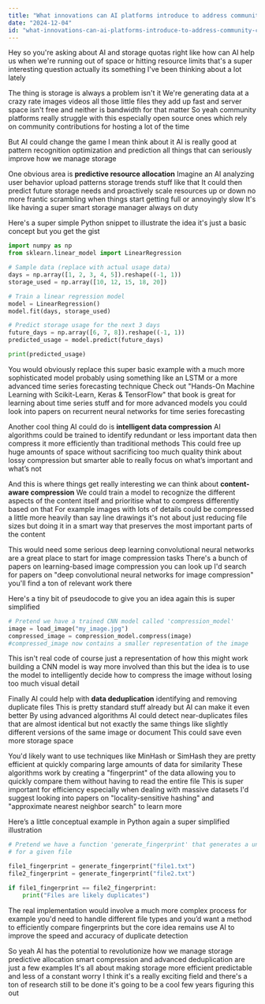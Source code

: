 ```yaml
---
title: "What innovations can AI platforms introduce to address community concerns about storage quotas and resource limitations?"
date: "2024-12-04"
id: "what-innovations-can-ai-platforms-introduce-to-address-community-concerns-about-storage-quotas-and-resource-limitations"
---
```


Hey so you're asking about AI and storage quotas right  like how can AI help us when we're running out of space or hitting resource limits  that's a super interesting question actually its something I've been thinking about a lot lately

The thing is  storage is always a problem isn't it  We're generating data at a crazy rate images videos  all those little files they add up fast and server space isn't free  and neither is bandwidth for that matter  So yeah community platforms really struggle with this  especially open source ones which rely on community contributions for hosting a lot of the time

But AI could change the game  I mean think about it AI is really good at pattern recognition optimization and prediction  all things that can seriously improve how we manage storage

One obvious area is **predictive resource allocation**  Imagine an AI analyzing user behavior upload patterns storage trends  stuff like that  It could then predict future storage needs and proactively scale resources up or down  no more frantic scrambling when things start getting full or annoyingly slow  It's like having a super smart storage manager always on duty


Here's a super simple Python snippet to illustrate the idea  it's just a basic concept  but you get the gist

```python
import numpy as np
from sklearn.linear_model import LinearRegression

# Sample data (replace with actual usage data)
days = np.array([1, 2, 3, 4, 5]).reshape((-1, 1))
storage_used = np.array([10, 12, 15, 18, 20])

# Train a linear regression model
model = LinearRegression()
model.fit(days, storage_used)

# Predict storage usage for the next 3 days
future_days = np.array([6, 7, 8]).reshape((-1, 1))
predicted_usage = model.predict(future_days)

print(predicted_usage)
```

You would obviously replace this super basic example with a much more sophisticated model  probably using something like an LSTM or a more advanced time series forecasting technique  Check out "Hands-On Machine Learning with Scikit-Learn, Keras & TensorFlow"  that book is great for learning about time series stuff  and for more advanced models you could look into papers on recurrent neural networks for time series forecasting


Another cool thing AI could do is **intelligent data compression**  AI algorithms could be trained to identify redundant or less important data  then compress it more efficiently than traditional methods  This could free up huge amounts of space without sacrificing too much quality  think about lossy compression but smarter  able to really focus on what’s important and what’s not

And this is where things get really interesting  we can think about  **content-aware compression**  We could train a model to recognize the different aspects of the content itself and prioritise what to compress differently based on that  For example images with lots of details could be compressed a little more heavily than say line drawings  it's not about just reducing file sizes but doing it in a smart way that preserves the most important parts of the content

This would need some serious deep learning  convolutional neural networks are a great place to start for image compression tasks  There's a bunch of papers on learning-based image compression you can look up  I'd search for papers on "deep convolutional neural networks for image compression"  you'll find a ton of relevant work there


Here's a tiny bit of pseudocode to give you an idea  again this is super simplified

```python
# Pretend we have a trained CNN model called 'compression_model'
image = load_image("my_image.jpg")
compressed_image = compression_model.compress(image)
#compressed_image now contains a smaller representation of the image
```

This isn't real code of course  just a representation of how this might work  building a CNN model is way more involved than this  but the idea is to use the model to intelligently decide how to compress the image without losing too much visual detail


Finally AI could help with **data deduplication**  identifying and removing duplicate files  This is pretty standard stuff already but AI can make it even better  By using advanced algorithms AI could detect near-duplicates  files that are almost identical but not exactly the same  things like slightly different versions of the same image or document  This could save even more storage space

You'd likely want to use techniques like MinHash or SimHash  they are pretty efficient at quickly comparing large amounts of data for similarity  These algorithms work by creating a "fingerprint" of the data  allowing you to quickly compare them without having to read the entire file  This is super important for efficiency  especially when dealing with massive datasets  I'd suggest looking into papers on "locality-sensitive hashing" and "approximate nearest neighbor search" to learn more


Here’s a little conceptual example in Python  again  a super simplified illustration

```python
# Pretend we have a function 'generate_fingerprint' that generates a unique fingerprint
# for a given file

file1_fingerprint = generate_fingerprint("file1.txt")
file2_fingerprint = generate_fingerprint("file2.txt")

if file1_fingerprint == file2_fingerprint:
    print("Files are likely duplicates")
```

The real implementation would involve a much more complex process  for example you'd need to handle different file types and you’d want a method to efficiently compare fingerprints  but the core idea remains  use AI to improve the speed and accuracy of duplicate detection


So yeah AI has the potential to revolutionize how we manage storage  predictive allocation smart compression and advanced deduplication are just a few examples  It's all about making storage more efficient  predictable and less of a constant worry  I think it's a really exciting field and there's a ton of research still to be done  it's going to be a cool few years figuring this out
